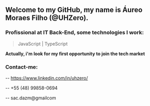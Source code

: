 ## Welcome to my GitHub, my name is Áureo Moraes Filho (@UHZero).

### Profissional at IT Back-End, some technologies I work:
>  JavaScript | TypeScript 

**Actually, i'm look for my first opportunity to join the tech market**

### Contact-me:
-- <https://www.linkedin.com/in/uhzero/>

-- +55 (48) 99858-0694

-- sac.dazm@gmailcom

<!---
UHZero/UHZero is a ✨ special ✨ repository because its `README.md` (this file) appears on your GitHub profile.
You can click the Preview link to take a look at your changes.
--->
